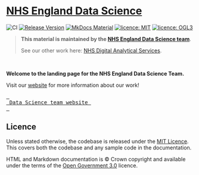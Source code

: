 # [NHS England Data Science](https://nhsengland.github.io/datascience/)
![CI](https://github.com/nhsengland/datascience/actions/workflows/pages-build-deployment.yml/badge.svg "CI badge indicating passing or failing status")
[![Release Version](https://img.shields.io/github/v/release/nhsengland/datascience "Release version")](https://github.com/nhsengland/datascience/releases)
[![MkDocs Material](https://img.shields.io/badge/style-MkDocs%20Material-darkblue "Markdown Style: MkDocs")](https://squidfunk.github.io/mkdocs-material/reference/)
[![licence: MIT](https://img.shields.io/badge/Licence-MIT-yellow.svg)](https://opensource.org/licenses/MIT "MIT License")
[![licence: OGL3](https://img.shields.io/badge/Licence-OGL3-darkgrey "licence: Open Government Licence 3")](https://www.nationalarchives.gov.uk/doc/open-government-licence/version/3/)


> **This material is maintained by the [NHS England Data Science team](mailto:datascience@nhs.net)**.
>
> See our other work here: [NHS Digital Analytical Services](https://github.com/NHSDigital/data-analytics-services).

<br>

**Welcome to the landing page for the NHS England Data Science Team.**

Visit our [website](https://nhsengland.github.io/datascience/) for more information about our work!

[<kbd> <br> Data Science team website <br> </kbd>](https://nhsengland.github.io/datascience/)


## Licence

Unless stated otherwise, the codebase is released under the [MIT Licence][2]. This covers both the codebase and any sample code in the documentation.

HTML and Markdown documentation is © Crown copyright and available under the terms of the [Open Government 3.0](https://www.nationalarchives.gov.uk/doc/open-government-licence/version/3/) licence.

[1]: ./CONTRIBUTE.md
[2]: ./LICENCE
